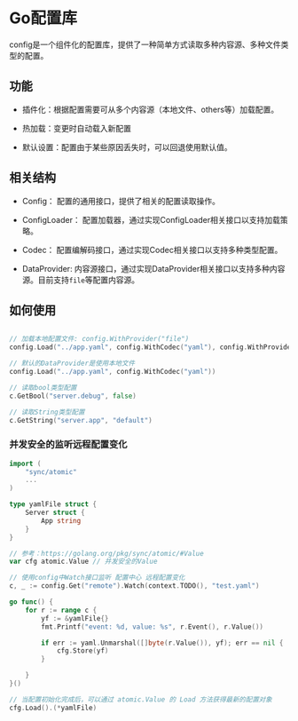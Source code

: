 # Go配置库

config是一个组件化的配置库，提供了一种简单方式读取多种内容源、多种文件类型的配置。

## 功能

- 插件化：根据配置需要可从多个内容源（本地文件、others等）加载配置。

- 热加载：变更时自动载入新配置

- 默认设置：配置由于某些原因丢失时，可以回退使用默认值。

## 相关结构

- Config： 配置的通用接口，提供了相关的配置读取操作。

- ConfigLoader： 配置加载器，通过实现ConfigLoader相关接口以支持加载策略。

- Codec： 配置编解码接口，通过实现Codec相关接口以支持多种类型配置。

- DataProvider: 内容源接口，通过实现DataProvider相关接口以支持多种内容源。目前支持`file`等配置内容源。

## 如何使用

```go

// 加载本地配置文件: config.WithProvider("file")
config.Load("../app.yaml", config.WithCodec("yaml"), config.WithProvider("file"))

// 默认的DataProvider是使用本地文件
config.Load("../app.yaml", config.WithCodec("yaml"))

// 读取bool类型配置
c.GetBool("server.debug", false)

// 读取String类型配置
c.GetString("server.app", "default")

```

### 并发安全的监听远程配置变化

```go
import (
	"sync/atomic"
    ...
)

type yamlFile struct {
    Server struct {
        App string
    }
}

// 参考：https://golang.org/pkg/sync/atomic/#Value
var cfg atomic.Value // 并发安全的Value

// 使用config中Watch接口监听 配置中心 远程配置变化
c, _ := config.Get("remote").Watch(context.TODO(), "test.yaml")

go func() {
    for r := range c {
        yf := &yamlFile{}
        fmt.Printf("event: %d, value: %s", r.Event(), r.Value())

        if err := yaml.Unmarshal([]byte(r.Value()), yf); err == nil {
            cfg.Store(yf)
        }

    }
}()

// 当配置初始化完成后，可以通过 atomic.Value 的 Load 方法获得最新的配置对象
cfg.Load().(*yamlFile)

```

